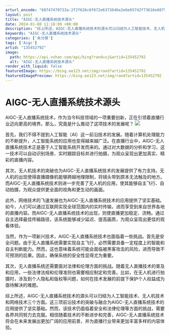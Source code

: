 ```yaml
---
arturl_encode: "68747470733a:2f2f626c6f672e6373646e2e6e65742f73616e687579756e2f:61727469636c652f64657461696c732f313335343532373932"
layout: post
title: "AIGC-无人直播系统技术源头"
date: 2024-01-08 11:18:09 +08:00
description: "综上所述，AIGC-无人直播系统技术的源头可以归结为人工智能技术、无人机技术和网络技术三个方面。相信"
keywords: "AIGC-无人直播系统技术源头"
categories: ['未分类']
tags: ['Aigc']
artid: "135452792"
image:
  path: https://api.vvhan.com/api/bing?rand=sj&artid=135452792
  alt: "AIGC-无人直播系统技术源头"
render_with_liquid: false
featuredImage: https://bing.ee123.net/img/rand?artid=135452792
featuredImagePreview: https://bing.ee123.net/img/rand?artid=135452792
---
```


# AIGC-无人直播系统技术源头

AIGC-无人直播系统技术，作为当今科技领域的一项重要创新，正在引领着直播行业迈向更高的境界。那么，究竟是什么推动了这项技术的发展呢？
![](https://i-blog.csdnimg.cn/blog_migrate/098977c805d29541fd03bc92a34c9736.jpeg)

首先，我们不得不提到人工智能（AI）这一前沿技术的发展。随着计算机处理能力的不断提升，人工智能系统的应用也变得越来越广泛。在直播行业中，AIGC-无人直播系统技术正是基于人工智能系统开发而来的。通过对大数据的分析和学习，这一技术可以自动识别场景、实时跟踪目标并进行拍摄，为观众呈现出更加真实、精彩的直播内容。

其次，无人机技术的突破也为AIGC-无人直播系统技术的发展提供了有力支持。无人机的出现使得直播摄像机能够跨越地理限制，将镜头带到原本无法触及的地方。而AIGC-无人直播系统技术则进一步完善了无人机的应用，使其能够自主飞行、自动拍摄，为观众提供更全面的视角和更生动的画面。

此外，网络技术的飞速发展也为AIGC-无人直播系统技术的应用提供了坚实基础。如今，人们可以通过互联网实现全球范围内的实时传输，进而享受到来自世界各地的直播内容。而AIGC-无人直播系统技术的出现，则使直播更加稳定、流畅。通过自主选择最佳传输路径，该系统能够减少延迟、提高画质，为观众呈现出更佳的观看体验。

当然，作为一项新兴技术，AIGC-无人直播系统技术也面临着一些挑战。首先是安全问题。由于无人直播系统需要实现自主飞行，必然需要具备一定程度上的智能和自主判断能力。然而，这也意味着系统可能会面临被黑客攻击的风险，进而导致不可预测的后果。因此，确保系统的安全性显得尤为重要。

其次，无人直播系统还需要面对法律和伦理方面的挑战。随着无人直播技术的普及和应用，一些法律法规和伦理准则也需要相应制定和完善。比如，在无人机进行拍摄时，涉及到个人隐私和版权等问题，如何在技术发展的前提下保护个人权益成为亟待解决的难题。

综上所述，AIGC-无人直播系统技术的源头可以归结为人工智能技术、无人机技术和网络技术三个方面。这三项前沿技术的突破与融合为AIGC-无人直播系统技术的应用提供了坚实基础。然而，该技术仍面临着安全和法律伦理等方面的挑战，需要各界共同努力去克服。相信随着技术的不断进步和完善，AIGC-无人直播系统技术将会在未来发展出更加广阔的应用前景，并为直播行业带来更加丰富多样的内容体验。